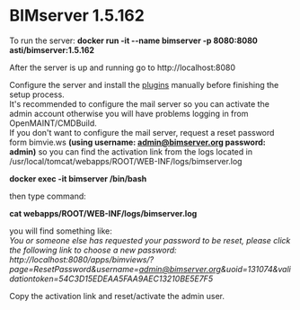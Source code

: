 # BIMserver 1.5.162 

To run the server:
<b>docker run -it --name bimserver -p 8080:8080 asti/bimserver:1.5.162</b>

After the server is up and running go to http://localhost:8080

Configure the server and install the <a href="https://github.com/astmnk/docker-bimserver/raw/main/bimserver_1.5.162_plugins.zip">plugins</a> manually before finishing the setup process.</br>
It's recommended to configure the mail server so you can activate the admin account otherwise you will have problems logging in from OpenMAINT/CMDBuild.</br>
If you don't want to configure the mail server, request a reset password form bimvie.ws <b>(using username: admin@bimserver.org password: admin)</b> so you can find the activation link from the logs located in /usr/local/tomcat/webapps/ROOT/WEB-INF/logs/bimserver.log

<b>docker exec -it bimserver /bin/bash</b>

then type command:

<b>cat webapps/ROOT/WEB-INF/logs/bimserver.log</b>

you will find something like: </br>
<i>
You or someone else has requested your password to be reset, please click the following link to choose a new password: http://localhost:8080/apps/bimviews/?page=ResetPassword&username=admin@bimserver.org&uoid=131074&validationtoken=54C3D15EDEAA5FAA9AEC13210BE5E7F5
</i>

Copy the activation link and reset/activate the admin user.
